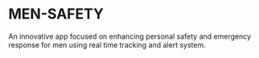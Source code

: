 # MEN-SAFETY
An innovative app focused on enhancing personal  safety and emergency response for men using real time tracking and alert system.
